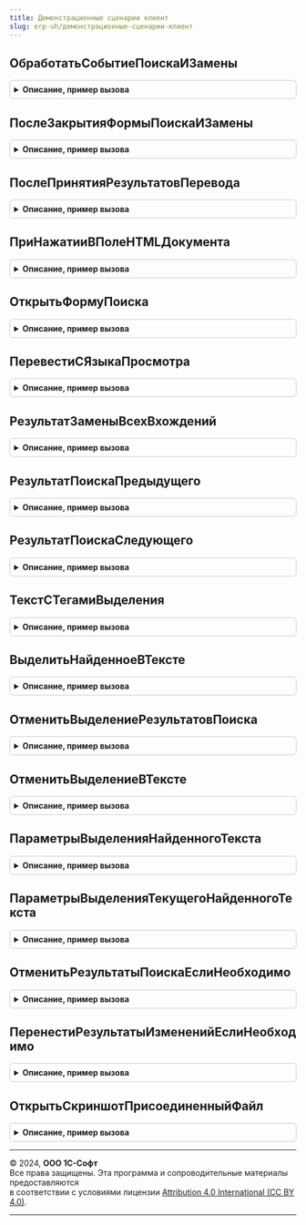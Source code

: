 ```yaml
---
title: Демонстрационные сценарии клиент
slug: erp-uh/демонстрационные-сценарии-клиент
---
```



## ОбработатьСобытиеПоискаИЗамены
<details style="margin: 1em 0; padding: 0.5em; border: 1px solid #ccc; border-radius: 6px;">

<summary style="font-weight: bold; cursor: pointer;">Описание, пример вызова</summary>

```bsl

// Обрабатывает событие поиска и замены в формах демонстрационных сценариев
//
// Параметры:
//  ПараметрыСобытия  - см. НовыйПараметрыОповещенияИзмененияПоискаИЗамены
//  Форма             - ФормаКлиентскогоПриложения - форма в которой происходит событие
//
Процедура ОбработатьСобытиеПоискаИЗамены(ПараметрыСобытия, Форма) Экспорт
```

Пример вызова
```bsl
ДемонстрационныеСценарииКлиент.ОбработатьСобытиеПоискаИЗамены(ПараметрыСобытия, Форма) 
```
</details>

## ПослеЗакрытияФормыПоискаИЗамены
<details style="margin: 1em 0; padding: 0.5em; border: 1px solid #ccc; border-radius: 6px;">

<summary style="font-weight: bold; cursor: pointer;">Описание, пример вызова</summary>

```bsl

// Обрабатывает событие закрытия формы и замены
//
// Параметры:
//  Форма  - ФормаКлиентскогоПриложения - форма в которой обрабатывается событие
//
Процедура ПослеЗакрытияФормыПоискаИЗамены(Форма) Экспорт
```

Пример вызова
```bsl
ДемонстрационныеСценарииКлиент.ПослеЗакрытияФормыПоискаИЗамены(Форма) 
```
</details>

## ПослеПринятияРезультатовПеревода
<details style="margin: 1em 0; padding: 0.5em; border: 1px solid #ccc; border-radius: 6px;">

<summary style="font-weight: bold; cursor: pointer;">Описание, пример вызова</summary>

```bsl

// Обрабатывает событие принятия результатов перевода
//
// Параметры:
//  Форма                   - ФормаКлиентскогоПриложения - форма в которой обрабатывается событие
//  Результат               - КодВозвратаДиалога - ответ пользователя на вопрос о принятии результатов перевода
//  ДополнительныеПараметры  - Структура - дополнительные данные события
//
Процедура ПослеПринятияРезультатовПеревода(Форма, Результат, ДополнительныеПараметры) Экспорт
```

Пример вызова
```bsl
ДемонстрационныеСценарииКлиент.ПослеПринятияРезультатовПеревода(Форма, Результат, ДополнительныеПараметры) 
```
</details>

## ПриНажатииВПолеHTMLДокумента
<details style="margin: 1em 0; padding: 0.5em; border: 1px solid #ccc; border-radius: 6px;">

<summary style="font-weight: bold; cursor: pointer;">Описание, пример вызова</summary>

```bsl

// Обрабатывает событие нажатия в поле HTML документа
//
// Параметры:
//  Форма                 - ФормаКлиентскогоПриложения - форма, в которой происходит событие
//  Элемент               - ПолеФормы - поле формы, в которой возникает событие
//  ДанныеСобытия         - Структура - данные события
//  СтандартнаяОбработка  - Булево - признак стандартной обработки события
//
Процедура ПриНажатииВПолеHTMLДокумента(Форма, Элемент, ДанныеСобытия, СтандартнаяОбработка) Экспорт
```

Пример вызова
```bsl
ДемонстрационныеСценарииКлиент.ПриНажатииВПолеHTMLДокумента(Форма, Элемент, ДанныеСобытия, СтандартнаяОбработка) 
```
</details>

## ОткрытьФормуПоиска
<details style="margin: 1em 0; padding: 0.5em; border: 1px solid #ccc; border-radius: 6px;">

<summary style="font-weight: bold; cursor: pointer;">Описание, пример вызова</summary>

```bsl

// Открывает форму поиска и замены в демонстрационных сценариях
//
// Параметры:
//  Форма                   - ФормаКлиентскогоПриложения - форма из которой открывается форма поиска
//
Процедура ОткрытьФормуПоиска(Форма) Экспорт
```

Пример вызова
```bsl
ДемонстрационныеСценарииКлиент.ОткрытьФормуПоиска(Форма) 
```
</details>

## ПеревестиСЯзыкаПросмотра
<details style="margin: 1em 0; padding: 0.5em; border: 1px solid #ccc; border-radius: 6px;">

<summary style="font-weight: bold; cursor: pointer;">Описание, пример вызова</summary>

```bsl

// Выполняет перевод с языка просмотра в форме демонстрационного сценария
//
// Параметры:
//  Форма                     - ФормаКлиентскогоПриложения - форма, в которой выполняется перевод
//  ИсходныйТекст             - Строка - Исходный текст
//  ТекстПеревода             - Строка - Текст, который содержится в реквизите, в который будет помещен перевод
//  ИсходныйЯзык              - Строка - код языка, с которого осуществляется перевод
//  ЯзыкПеревода              - Строка - язык, на который будет выполняется перевод
//  ЭлементСообщенияОбОшибке  - ПолеФормы - поле, для которого будет выводиться сообщение об ошибке
//  Вложения                  - Неопределено, Структура - вложения HTML документа
//
Процедура ПеревестиСЯзыкаПросмотра(Форма, ИсходныйТекст, ТекстПеревода, ИсходныйЯзык, ЯзыкПеревода, ЭлементСообщенияОбОшибке, Вложения = Неопределено) Экспорт
```

Пример вызова
```bsl
ДемонстрационныеСценарииКлиент.ПеревестиСЯзыкаПросмотра(Форма, ИсходныйТекст, ТекстПеревода, ИсходныйЯзык, ЯзыкПеревода, ЭлементСообщенияОбОшибке, Вложения);
```
</details>

## РезультатЗаменыВсехВхождений
<details style="margin: 1em 0; padding: 0.5em; border: 1px solid #ccc; border-radius: 6px;">

<summary style="font-weight: bold; cursor: pointer;">Описание, пример вызова</summary>

```bsl

Функция РезультатЗаменыВсехВхождений(ТекстДляИзменения, ПараметрыСобытия) Экспорт
```

Пример вызова
```bsl
Результат = ДемонстрационныеСценарииКлиент.РезультатЗаменыВсехВхождений(ТекстДляИзменения, ПараметрыСобытия));
```
</details>

## РезультатПоискаПредыдущего
<details style="margin: 1em 0; padding: 0.5em; border: 1px solid #ccc; border-radius: 6px;">

<summary style="font-weight: bold; cursor: pointer;">Описание, пример вызова</summary>

```bsl

Функция РезультатПоискаПредыдущего(ТекстСценария, ПараметрыСобытия) Экспорт
```

Пример вызова
```bsl
Результат = ДемонстрационныеСценарииКлиент.РезультатПоискаПредыдущего(ТекстСценария, ПараметрыСобытия));
```
</details>

## РезультатПоискаСледующего
<details style="margin: 1em 0; padding: 0.5em; border: 1px solid #ccc; border-radius: 6px;">

<summary style="font-weight: bold; cursor: pointer;">Описание, пример вызова</summary>

```bsl

Функция РезультатПоискаСледующего(ТекстСценария, ПараметрыСобытия) Экспорт
```

Пример вызова
```bsl
Результат = ДемонстрационныеСценарииКлиент.РезультатПоискаСледующего(ТекстСценария, ПараметрыСобытия));
```
</details>

## ТекстСТегамиВыделения
<details style="margin: 1em 0; padding: 0.5em; border: 1px solid #ccc; border-radius: 6px;">

<summary style="font-weight: bold; cursor: pointer;">Описание, пример вызова</summary>

```bsl

Функция ТекстСТегамиВыделения(ПараметрыВыделения, ВыделяемыйТекст) Экспорт
```

Пример вызова
```bsl
Результат = ДемонстрационныеСценарииКлиент.ТекстСТегамиВыделения(ПараметрыВыделения, ВыделяемыйТекст));
```
</details>

## ВыделитьНайденноеВТексте
<details style="margin: 1em 0; padding: 0.5em; border: 1px solid #ccc; border-radius: 6px;">

<summary style="font-weight: bold; cursor: pointer;">Описание, пример вызова</summary>

```bsl

Процедура ВыделитьНайденноеВТексте(ТекстДляИзменения, ВыделяемыйТекст, ПозицииНайденногоВТексте) Экспорт
```

Пример вызова
```bsl
ДемонстрационныеСценарииКлиент.ВыделитьНайденноеВТексте(ТекстДляИзменения, ВыделяемыйТекст, ПозицииНайденногоВТексте));
```
</details>

## ОтменитьВыделениеРезультатовПоиска
<details style="margin: 1em 0; padding: 0.5em; border: 1px solid #ccc; border-radius: 6px;">

<summary style="font-weight: bold; cursor: pointer;">Описание, пример вызова</summary>

```bsl

Процедура ОтменитьВыделениеРезультатовПоиска(ТекстДляИзменения, СтрокаПоиска) Экспорт
```

Пример вызова
```bsl
ДемонстрационныеСценарииКлиент.ОтменитьВыделениеРезультатовПоиска(ТекстДляИзменения, СтрокаПоиска));
```
</details>

## ОтменитьВыделениеВТексте
<details style="margin: 1em 0; padding: 0.5em; border: 1px solid #ccc; border-radius: 6px;">

<summary style="font-weight: bold; cursor: pointer;">Описание, пример вызова</summary>

```bsl

Процедура ОтменитьВыделениеВТексте(ТекстДляИзменения, ПараметрыВыделения, СтрокаПоиска) Экспорт
```

Пример вызова
```bsl
ДемонстрационныеСценарииКлиент.ОтменитьВыделениеВТексте(ТекстДляИзменения, ПараметрыВыделения, СтрокаПоиска));
```
</details>

## ПараметрыВыделенияНайденногоТекста
<details style="margin: 1em 0; padding: 0.5em; border: 1px solid #ccc; border-radius: 6px;">

<summary style="font-weight: bold; cursor: pointer;">Описание, пример вызова</summary>

```bsl

Функция ПараметрыВыделенияНайденногоТекста() Экспорт
```

Пример вызова
```bsl
Результат = ДемонстрационныеСценарииКлиент.ПараметрыВыделенияНайденногоТекста());
```
</details>

## ПараметрыВыделенияТекущегоНайденногоТекста
<details style="margin: 1em 0; padding: 0.5em; border: 1px solid #ccc; border-radius: 6px;">

<summary style="font-weight: bold; cursor: pointer;">Описание, пример вызова</summary>

```bsl

Функция ПараметрыВыделенияТекущегоНайденногоТекста() Экспорт
```

Пример вызова
```bsl
Результат = ДемонстрационныеСценарииКлиент.ПараметрыВыделенияТекущегоНайденногоТекста());
```
</details>

## ОтменитьРезультатыПоискаЕслиНеобходимо
<details style="margin: 1em 0; padding: 0.5em; border: 1px solid #ccc; border-radius: 6px;">

<summary style="font-weight: bold; cursor: pointer;">Описание, пример вызова</summary>

```bsl

Процедура ОтменитьРезультатыПоискаЕслиНеобходимо(Форма) Экспорт
```

Пример вызова
```bsl
ДемонстрационныеСценарииКлиент.ОтменитьРезультатыПоискаЕслиНеобходимо(Форма));
```
</details>

## ПеренестиРезультатыИзмененийЕслиНеобходимо
<details style="margin: 1em 0; padding: 0.5em; border: 1px solid #ccc; border-radius: 6px;">

<summary style="font-weight: bold; cursor: pointer;">Описание, пример вызова</summary>

```bsl

Процедура ПеренестиРезультатыИзмененийЕслиНеобходимо(Форма) Экспорт
```

Пример вызова
```bsl
ДемонстрационныеСценарииКлиент.ПеренестиРезультатыИзмененийЕслиНеобходимо(Форма));
```
</details>

## ОткрытьСкриншотПрисоединенныйФайл
<details style="margin: 1em 0; padding: 0.5em; border: 1px solid #ccc; border-radius: 6px;">

<summary style="font-weight: bold; cursor: pointer;">Описание, пример вызова</summary>

```bsl

Процедура ОткрытьСкриншотПрисоединенныйФайл(Ссылка, Форма) Экспорт
```

Пример вызова
```bsl
ДемонстрационныеСценарииКлиент.ОткрытьСкриншотПрисоединенныйФайл(Ссылка, Форма) 
```
</details>

---

© 2024, **ООО 1С-Софт**  
Все права защищены. Эта программа и сопроводительные материалы предоставляются  
в соответствии с условиями лицензии [Attribution 4.0 International (CC BY 4.0)](https://creativecommons.org/licenses/by/4.0/legalcode).

---
